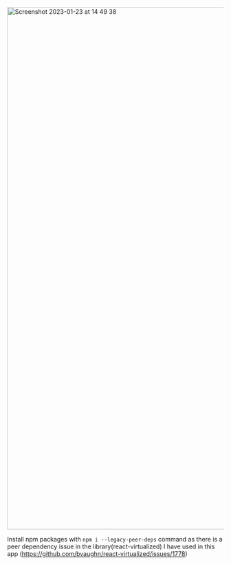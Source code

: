 <img width="1213" alt="Screenshot 2023-01-23 at 14 49 38" src="https://user-images.githubusercontent.com/50705364/214061431-c7f46544-77a2-4987-a50b-009f13b12490.png">

Install npm packages with `npm i --legacy-peer-deps` command as there is a peer dependency issue in the library(react-virtualized) I have used in this app (https://github.com/bvaughn/react-virtualized/issues/1778)
